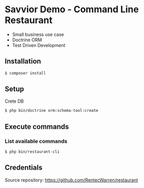 Savvior Demo - Command Line Restaurant 
===============

- Small business use case  
- Doctrine ORM 
- Test Driven Development

## Installation

```bash
$ composer install
```

## Setup

Crete DB

```bash
$ php bin/doctrine orm:schema-tool:create
```

## Execute commands

### List available commands

```bash
$ php bin/restaurant-cli 
```

## Credentials

Source repository: https://github.com/RentecWarren/restaurant